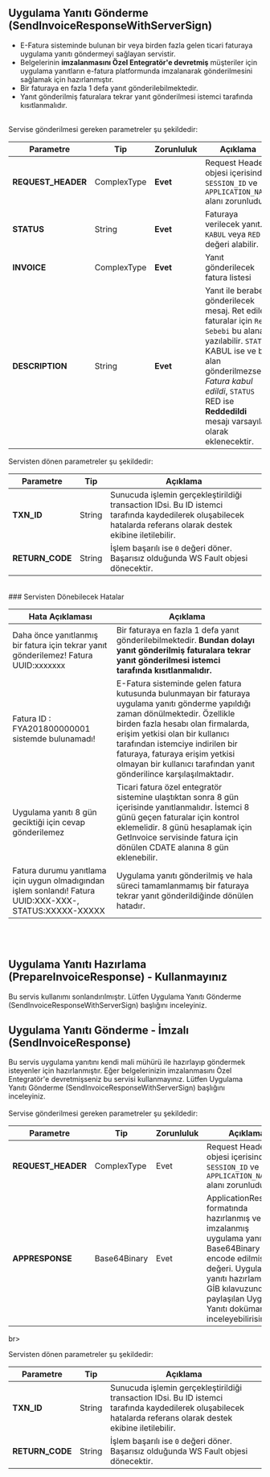 ##  Uygulama Yanıtı Gönderme (SendInvoiceResponseWithServerSign)
* E-Fatura sisteminde bulunan bir veya birden fazla gelen ticari faturaya uygulama yanıtı göndermeyi sağlayan servistir.
* Belgelerinin **imzalanmasını Özel Entegratör'e devretmiş** müşteriler için uygulama yanıtların e-fatura platformunda imzalanarak gönderilmesini sağlamak için hazırlanmıştır.
* Bir faturaya en fazla 1 defa yanıt gönderilebilmektedir.
* Yanıt gönderilmiş faturalara tekrar yanıt gönderilmesi istemci tarafında kısıtlanmalıdır.

<br>
Servise gönderilmesi gereken parametreler şu şekildedir:

Parametre | Tip         | Zorunluluk  | Açıklama
--------- | ----------- | ----------- | -----------
**REQUEST_HEADER** | ComplexType | **Evet** | Request Header objesi içerisinde `SESSION_ID` ve `APPLICATION_NAME` alanı zorunludur.
**STATUS** | String | **Evet** | Faturaya verilecek yanıt. `KABUL` veya `RED` değeri alabilir.
**INVOICE** | ComplexType | **Evet** | Yanıt gönderilecek fatura listesi
**DESCRIPTION** | String | **Evet** | Yanıt ile beraber gönderilecek mesaj. Ret edilen faturalar için `Red Sebebi` bu alana yazılabilir. `STATUS` KABUL ise ve bu alan gönderilmezse *Fatura kabul edildi*, `STATUS` RED ise **Reddedildi** mesajı varsayılan olarak eklenecektir.

Servisten dönen parametreler şu şekildedir:

Parametre | Tip        | Açıklama
--------- | ----------- | -----------
**TXN_ID** | String | Sunucuda işlemin gerçekleştirildiği transaction IDsi. Bu ID istemci tarafında kaydedilerek oluşabilecek hatalarda referans olarak destek ekibine iletilebilir.
**RETURN_CODE** | String | İşlem başarılı ise `0` değeri döner. Başarısız olduğunda WS Fault objesi dönecektir.
<br>
### Servisten Dönebilecek Hatalar

Hata Açıklaması | Açıklama     
---------------- | -----------
Daha önce yanıtlanmış bir fatura için tekrar yanıt gönderilemez! Fatura UUID:xxxxxxx | Bir faturaya en fazla 1 defa yanıt gönderilebilmektedir. **Bundan dolayı yanıt gönderilmiş faturalara tekrar yanıt gönderilmesi istemci tarafında kısıtlanmalıdır.**
Fatura ID : FYA201800000001 sistemde bulunamadı! | E-Fatura sisteminde gelen fatura kutusunda bulunmayan bir faturaya uygulama yanıtı gönderme yapıldığı zaman dönülmektedir. Özellikle birden fazla hesabı olan firmalarda, erişim yetkisi olan bir kullanıcı tarafından istemciye indirilen bir faturaya, faturaya erişim yetkisi olmayan bir kullanıcı tarafından yanıt gönderilince karşılaşılmaktadır.
Uygulama yanıtı 8 gün geciktiği için cevap gönderilemez | Ticari fatura özel entegratör sistemine ulaştıktan sonra 8 gün içerisinde yanıtlanmalıdır. İstemci 8 günü geçen faturalar için kontrol eklemelidir. 8 günü hesaplamak için GetInvoice servisinde fatura için dönülen CDATE alanına 8 gün eklenebilir.
Fatura durumu yanıtlama için uygun olmadıgından işlem sonlandı! Fatura UUID:XXX-XXX-, STATUS:XXXXX-XXXXX | Uygulama yanıtı gönderilmiş ve hala süreci tamamlanmamış bir faturaya tekrar yanıt gönderildiğinde dönülen hatadır.

<br><br>



## Uygulama Yanıtı Hazırlama (PrepareInvoiceResponse) - Kullanmayınız
<aside class="warning">
Bu servis kullanımı sonlandırılmıştır. Lütfen Uygulama Yanıtı Gönderme (SendInvoiceResponseWithServerSign) başlığını inceleyiniz.
</aside>

## Uygulama Yanıtı Gönderme - İmzalı  (SendInvoiceResponse)
<aside class="warning">
Bu servis uygulama yanıtını kendi mali mühürü ile hazırlayıp göndermek isteyenler için hazırlanmıştır. Eğer belgelerinizin imzalanmasını Özel Entegratör'e devretmişseniz bu servisi kullanmayınız. Lütfen  Uygulama Yanıtı Gönderme (SendInvoiceResponseWithServerSign) başlığını inceleyiniz.
</aside>

<br>
Servise gönderilmesi gereken parametreler şu şekildedir:

Parametre | Tip         | Zorunluluk  | Açıklama
--------- | ----------- | ----------- | -----------
**REQUEST_HEADER** | ComplexType | Evet | Request Header objesi içerisinde `SESSION_ID` ve `APPLICATION_NAME` alanı zorunludur.
**APPRESPONSE** | Base64Binary  | Evet | ApplicationResponse formatında hazırlanmış ve imzalanmış uygulama yanıtının Base64Binary encode edilmiş değeri. Uygulama yanıtı hazırlamak için GİB kılavuzunda paylaşılan Uygulama Yanıtı dokümanı inceleyebilirisiniz.
br><br>

Servisten dönen parametreler şu şekildedir:

Parametre | Tip        | Açıklama
--------- | ----------- | -----------
**TXN_ID** | String | Sunucuda işlemin gerçekleştirildiği transaction IDsi. Bu ID istemci tarafında kaydedilerek oluşabilecek hatalarda referans olarak destek ekibine iletilebilir.
**RETURN_CODE** | String | İşlem başarılı ise `0` değeri döner. Başarısız olduğunda WS Fault objesi dönecektir.
